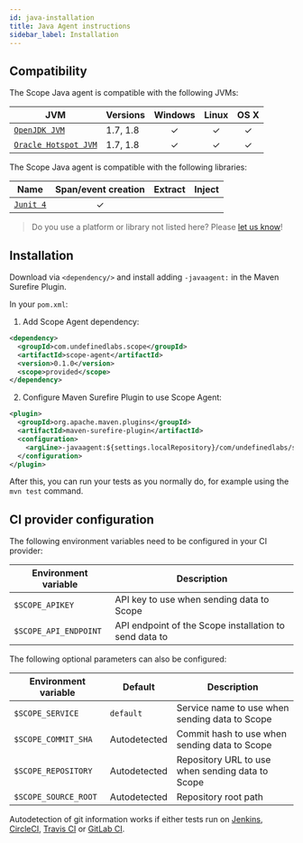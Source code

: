 ```yaml
---
id: java-installation
title: Java Agent instructions
sidebar_label: Installation
---
```



## Compatibility

The Scope Java agent is compatible with the following JVMs:

| JVM                                                                                        | Versions | Windows | Linux | OS X |
|--------------------------------------------------------------------------------------------|----------|:-------:|:-----:|:----:|
| [`OpenJDK JVM`](https://openjdk.java.net/)                                                 | 1.7, 1.8 |    ✓    |   ✓   |   ✓  |
| [`Oracle Hotspot JVM`](https://www.oracle.com/technetwork/java/javase/overview/index.html) | 1.7, 1.8 |    ✓    |   ✓   |   ✓  |

The Scope Java agent is compatible with the following libraries:

| Name                                   | Span/event creation | Extract | Inject |
|----------------------------------------|:-------------------:|---------|--------|
| [`Junit 4`](https://junit.org/junit4/) |          ✓          |         |        |

> Do you use a platform or library not listed here? Please [let us know](https://home.codescope.com/goto/support)!

## Installation

Download via `<dependency/>` and install adding `-javaagent:` in the Maven Surefire Plugin.

In your `pom.xml`:

1. Add Scope Agent dependency:

```xml
<dependency>
  <groupId>com.undefinedlabs.scope</groupId>
  <artifactId>scope-agent</artifactId>
  <version>0.1.0</version>
  <scope>provided</scope>
</dependency>
```

2. Configure Maven Surefire Plugin to use Scope Agent:

```xml
<plugin>
  <groupId>org.apache.maven.plugins</groupId>
  <artifactId>maven-surefire-plugin</artifactId>
  <configuration>
    <argLine>-javaagent:${settings.localRepository}/com/undefinedlabs/scope/scope-agent/0.1.0/scope-agent-0.1.0.jar</argLine>
  </configuration>
</plugin>
```

After this, you can run your tests as you normally do, for example using the `mvn test` command.


## CI provider configuration

The following environment variables need to be configured in your CI provider:

| Environment variable  | Description                                            |
|-----------------------|--------------------------------------------------------|
| `$SCOPE_APIKEY`       | API key to use when sending data to Scope              |
| `$SCOPE_API_ENDPOINT` | API endpoint of the Scope installation to send data to |


The following optional parameters can also be configured:

| Environment variable | Default      | Description                                      |
|----------------------|--------------|--------------------------------------------------|
| `$SCOPE_SERVICE`     | `default`    | Service name to use when sending data to Scope   |
| `$SCOPE_COMMIT_SHA`  | Autodetected | Commit hash to use when sending data to Scope    |
| `$SCOPE_REPOSITORY`  | Autodetected | Repository URL to use when sending data to Scope |
| `$SCOPE_SOURCE_ROOT` | Autodetected | Repository root path                             |

Autodetection of git information works if either tests run on [Jenkins](https://jenkins.io/), 
[CircleCI](https://circleci.com/), [Travis CI](https://travis-ci.com/) or [GitLab CI](https://about.gitlab.com/).
